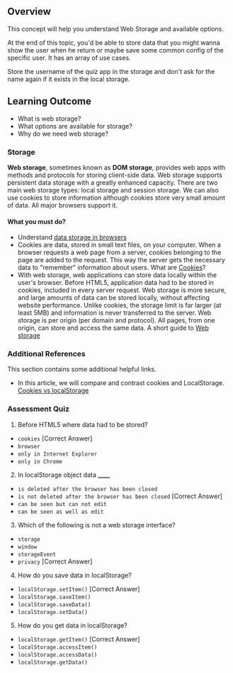 ## Overview

This concept will help you understand Web Storage and available options.

At the end of this topic, you'd be able to store data that you might wanna show the user when he return or maybe save some common config of the specific user. It has an array of use cases.

Store the username of the quiz app in the storage and don't ask for the name again if it exists in the local storage.

## Learning Outcome

- What is web storage?
- What options are available for storage?
- Why do we need web storage?

### Storage

**Web storage**, sometimes known as **DOM storage**, provides web apps with methods and protocols for storing client-side data. Web storage supports persistent data storage with a greatly enhanced capacity. There are two main web storage types: local storage and session storage. We can also use cookies to store information although cookies store very small amount of data. All major browsers support it.

#### What you must do?

- Understand [data storage in browsers](https://javascript.info/data-storage)
- Cookies are data, stored in small text files, on your computer.
  When a browser requests a web page from a server, cookies belonging to the page are added to the request. This way the server gets the necessary data to "remember" information about users. What are [Cookies](https://www.w3schools.com/js/js_cookies.asp)?
- With web storage, web applications can store data locally within the user's browser. Before HTML5, application data had to be stored in cookies, included in every server request. Web storage is more secure, and large amounts of data can be stored locally, without affecting website performance. Unlike cookies, the storage limit is far larger (at least 5MB) and information is never transferred to the server. Web storage is per origin (per domain and protocol). All pages, from one origin, can store and access the same data. A short guide to [Web storage](https://www.w3schools.com/html/html5_webstorage.asp)

### Additional References

This section contains some additional helpful links.

- In this article, we will compare and contrast cookies and LocalStorage. [Cookies vs localStorage](https://medium.com/swlh/cookies-vs-localstorage-whats-the-difference-d99f0eb09b44)

### Assessment Quiz

1. Before HTML5 where data had to be stored?

- `cookies` [Correct Answer]
- `browser`
- `only in Internet Explorer`
- `only in Chrome`

2. In localStorage object data **\_\_\_\_**

- `is deleted after the browser has been closed`
- `is not deleted after the browser has been closed` [Correct Answer]
- `can be seen but can not edit`
- `can be seen as well as edit`

3. Which of the following is not a web storage interface?

- `storage`
- `window`
- `storageEvent`
- `privacy` [Correct Answer]

4. How do you save data in localStorage?

- `localStorage.setItem()` [Correct Answer]
- `localStorage.saveItem()`
- `localStorage.saveData()`
- `localStorage.setData()`

5. How do you get data in localStorage?

- `localStorage.getItem()` [Correct Answer]
- `localStorage.accessItem()`
- `localStorage.accessData()`
- `localStorage.getData()`
